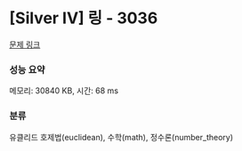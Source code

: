 # [Silver IV] 링 - 3036 

[문제 링크](https://www.acmicpc.net/problem/3036) 

### 성능 요약

메모리: 30840 KB, 시간: 68 ms

### 분류

유클리드 호제법(euclidean), 수학(math), 정수론(number_theory)

